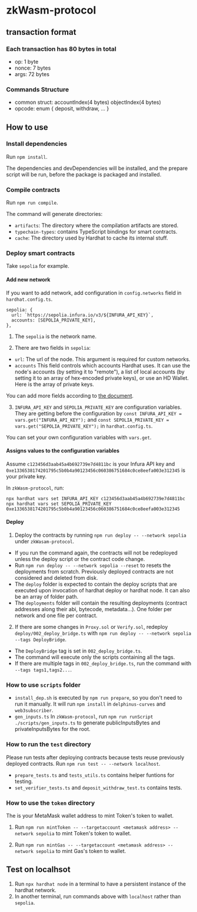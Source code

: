 # zkWasm-protocol
## transaction format
### Each transaction has 80 bytes in total

- op: 1 byte
- nonce: 7 bytes
- args: 72 bytes

### Commands Structure
- common struct: accountIndex(4 bytes) objectIndex(4 bytes)
- opcode: enum { deposit, withdraw, ... }

## How to use
### Install dependencies
Run `npm install`.

The dependencies and devDependencies will be installed, and the prepare script will be run, before the package is packaged and installed.

### Compile contracts
Run `npm run compile`.

The command will generate directories:
- `artifacts`: The directory where the compilation artifacts are stored.
- `typechain-types`: contains TypeScript bindings for smart contracts.
- `cache`: The directory used by Hardhat to cache its internal stuff.

### Deploy smart contracts
Take `sepolia` for example.

#### Add new network
If you want to add network, add configuration in `config.networks` field in `hardhat.config.ts`.
```
sepolia: {
  url: `https://sepolia.infura.io/v3/${INFURA_API_KEY}`,
  accounts: [SEPOLIA_PRIVATE_KEY],
},
```

1. The `sepolia` is the network name.

2. There are two fields in `sepolia`:
- `url`: The url of the node. This argument is required for custom networks.
- `accounts` This field controls which accounts Hardhat uses. It can use the node's accounts (by setting it to "remote"), a list of local accounts (by setting it to an array of hex-encoded private keys), or use an HD Wallet. Here is the array  of private keys.

You can add more fields according to [the document](https://hardhat.org/hardhat-runner/docs/config).

3. `INFURA_API_KEY` and `SEPOLIA_PRIVATE_KEY` are configuration variables. They are getting before the configuration by `const INFURA_API_KEY = vars.get("INFURA_API_KEY");` and `const SEPOLIA_PRIVATE_KEY = vars.get("SEPOLIA_PRIVATE_KEY");` in `hardhat.config.ts`.

You can set your own configuration variables with `vars.get`.

#### Assigns values to the configuration variables
Assume `c123456d3aab45a4b692739e7d4811bc` is your Infura API key and `0xe1336538174201795c5b0b4a90123456c060386751684c0ce8eefa003e312345` is your private key.

In `zkWasm-protocol`, run:
```
npx hardhat vars set INFURA_API_KEY c123456d3aab45a4b692739e7d4811bc
npx hardhat vars set SEPOLIA_PRIVATE_KEY 0xe1336538174201795c5b0b4a90123456c060386751684c0ce8eefa003e312345
```

#### Deploy
1. Deploy the contracts by running `npm run deploy -- --network sepolia` under `zkWasam-protocol`.

- If you run the command again, the contracts will not be redeployed unless the deploy script or the contract code change.
- Run `npm run deploy -- --network sepolia --reset` to resets the deployments from scratch. Previously deployed contracts are not considered and deleted from disk.
- The `deploy` folder is expected to contain the deploy scripts that are executed upon invocation of hardhat deploy or hardhat node. It can also be an array of folder path.
- The `deployments` folder will contain the resulting deployments (contract addresses along their abi, bytecode, metadata...). One folder per network and one file per contract.

2. If there are some changes in `Proxy.sol` or `Verify.sol`, redeploy `deploy/002_deploy_bridge.ts` with `npm run deploy -- --network sepolia --tags DeployBridge`.

- The `DeployBridge` tag is set in `002_deploy_bridge.ts`.
- The command will execute only the scripts containing all the tags.
- If there are multiple tags in `002_deploy_bridge.ts`, run the command with `--tags tags1,tags2...`.

### How to use `scripts` folder
- `install_dep.sh` is executed by `npm run prepare`, so you don't need to run it manually. It will run `npm install` in `delphinus-curves` and `web3subscriber`.
- `gen_inputs.ts`
In `zkWasm-protocol`, run `npm run runScript ./scripts/gen_inputs.ts` to generate  publicInputsBytes and privateInputsBytes for the root.

### How to run the `test` directory
Please run tests after deploying contracts because tests reuse previously deployed contracts. Run `npm run test -- --network localhost`.

- `prepare_tests.ts` and `tests_utils.ts` contains helper funtions for testing.
- `set_verifier_tests.ts` and `deposit_withdraw_test.ts` contains tests.

### How to use the `token` directory
The <metamask address> is your MetaMask wallet address to mint Token's token to wallet.

1. Run `npm run mintToken -- --targetaccount <metamask address> --network sepolia` to mint Token's token to wallet.

2. Run `npm run mintGas -- --targetaccount <metamask address> --network sepolia` to mint Gas's token to wallet.

## Test on localhsot
1. Run `npx hardhat node` in a terminal to have a persistent instance of the hardhat network.
2. In another terminal, run commands above with `localhost` rather than `sepolia`.